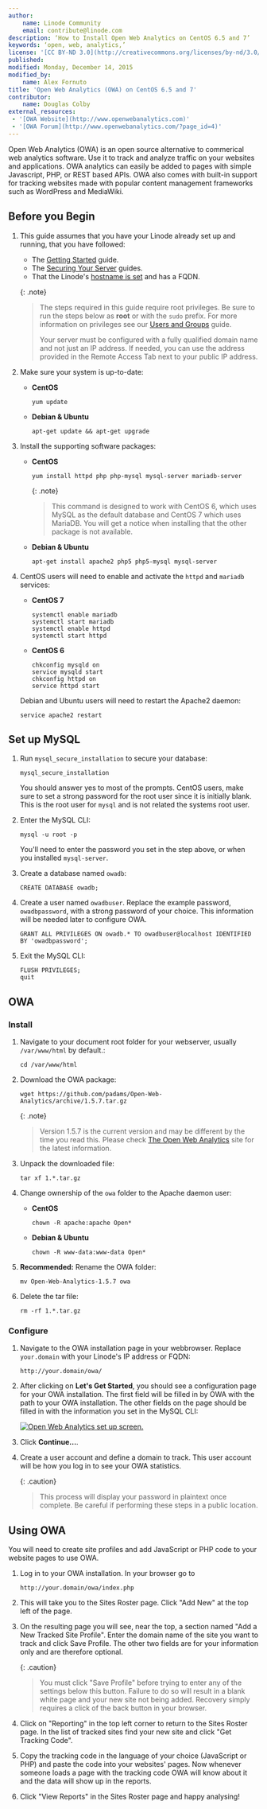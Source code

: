 ```yaml
---
author:
    name: Linode Community
    email: contribute@linode.com
description: ‘How to Install Open Web Analytics on CentOS 6.5 and 7’
keywords: ‘open, web, analytics,’
license: '[CC BY-ND 3.0](http://creativecommons.org/licenses/by-nd/3.0/us/)'
published: 
modified: Monday, December 14, 2015
modified_by:
    name: Alex Fornuto
title: 'Open Web Analytics (OWA) on CentOS 6.5 and 7'
contributor:
    name: Douglas Colby
external_resources:
 - '[OWA Website](http://www.openwebanalytics.com)'
 - '[OWA Forum](http://www.openwebanalytics.com/?page_id=4)'
---
```


Open Web Analytics (OWA) is an open source alternative to commerical web analytics software. Use it to track and analyze traffic on your websites and applications. OWA analytics can easily be added to pages with simple Javascript, PHP, or REST based APIs. OWA also comes with built-in support for tracking websites made with popular content management frameworks such as WordPress and MediaWiki.

## Before you Begin

1.  This guide assumes that you have your Linode already set up and running, that you have followed:

     - The [Getting Started](/docs/getting-started) guide.
     - The [Securing Your Server](/docs/security/securing-your-server) guides.
     - That the Linode's [hostname is set](/docs/getting-started#setting-the-hostname) and has a FQDN.


     
    {: .note}
    >
    >The steps required in this guide require root privileges. Be sure to run the steps below as **root** or with the `sudo` prefix. For more information on privileges see our [Users and Groups](/docs/tools-reference/linux-users-and-groups) guide.
    >
    >Your server must be configured with a fully qualified domain name and not just an IP address. If needed, you can use the address provided in the Remote Access Tab next to your public IP address.

2.  Make sure your system is up-to-date:

    - **CentOS**

          yum update

    - **Debian & Ubuntu**

          apt-get update && apt-get upgrade

3.  Install the supporting software packages:

    - **CentOS**

          yum install httpd php php-mysql mysql-server mariadb-server

      {: .note}
      >
      >This command is designed to work with CentOS 6, which uses MySQL as the default database and CentOS 7 which uses MariaDB. You will get a notice when installing that the other package is not available. 

    - **Debian & Ubuntu**

          apt-get install apache2 php5 php5-mysql mysql-server

4.  CentOS users will need to enable and activate the `httpd` and `mariadb` services:

    - **CentOS 7**

          systemctl enable mariadb
          systemctl start mariadb
          systemctl enable httpd
          systemctl start httpd

    - **CentOS 6**

          chkconfig mysqld on
          service mysqld start
          chkconfig httpd on
          service httpd start

    Debian and Ubuntu users will need to restart the Apache2 daemon:

        service apache2 restart

## Set up MySQL

1.  Run `mysql_secure_installation` to secure your database:

        mysql_secure_installation

    You should answer yes to most of the prompts. CentOS users, make sure to set a strong password for the root user since it is initially blank. This is the root user for `mysql` and is not related the systems root user.

2.  Enter the MySQL CLI:
 
        mysql -u root -p

    You'll need to enter the password you set in the step above, or when you installed `mysql-server`.

3.  Create a database named `owadb`: 

        CREATE DATABASE owadb;

4.  Create a user named `owadbuser`. Replace the example password, `owadbpassword`, with a strong password of your choice. This information will be needed later to configure OWA.

        GRANT ALL PRIVILEGES ON owadb.* TO owadbuser@localhost IDENTIFIED BY 'owadbpassword';

5.  Exit the MySQL CLI:

        FLUSH PRIVILEGES;
        quit

## OWA

### Install

1.  Navigate to your document root folder for your webserver, usually `/var/www/html` by default.:

        cd /var/www/html

2.  Download the OWA package:

        wget https://github.com/padams/Open-Web-Analytics/archive/1.5.7.tar.gz

    {: .note}
    >
    >Version 1.5.7 is the current version and may be different by the time you read this. Please check [The Open Web Analytics](http://www.openwebanalytics.com/) site for the latest information.

3.  Unpack the downloaded file:

        tar xf 1.*.tar.gz

4.  Change ownership of the `owa` folder to the Apache daemon user:

    - **CentOS**

          chown -R apache:apache Open*

    - **Debian & Ubuntu**

          chown -R www-data:www-data Open*

5.  **Recommended:** Rename the OWA folder:

        mv Open-Web-Analytics-1.5.7 owa

6.  Delete the tar file:

        rm -rf 1.*.tar.gz

### Configure

1.  Navigate to the OWA installation page in your webbrowser. Replace `your.domain` with your Linode's IP address or FQDN:

        http://your.domain/owa/



2.  After clicking on **Let's Get Started**, you should see a configuration page for your OWA installation. The first field will be filled in by OWA with the path to your OWA installation. The other fields on the page should be filled in with the information you set in the MySQL CLI:
 
    [![Open Web Analytics set up screen.](/docs/assets/owa-install_small.png)](/docs/assets/owa-install.png)

3.  Click **Continue...**. 

4.  Create a user account and define a domain to track. This user account will be how you log in to see your OWA statistics.

    {: .caution}
    > This process will display your password in plaintext once complete. Be careful if performing these steps in a public location.

## Using OWA

You will need to create site profiles and add JavaScript or PHP code to your website pages to use OWA.

1.  Log in to your OWA installation. In your browser go to

        http://your.domain/owa/index.php
	
2.  This will take you to the Sites Roster page. Click "Add New" at the top left of the page.

3.  On the resulting page you will see, near the top, a section named "Add a New Tracked Site Profile". Enter the domain name of the site you want to track and click Save Profile. The other two fields are for your information only and are therefore optional.

    {: .caution}
    >
    >You must click "Save Profile" before trying to enter any of the settings below this button. Failure to do so will result in a  blank white page and your new site not being added. Recovery simply requires a click of the back button in your browser.

4.  Click on "Reporting" in the top left corner to return to the Sites Roster page. In the list of tracked sites find your new site and click "Get Tracking Code".

5.  Copy the tracking code in the language of your choice (JavaScript or PHP) and paste the code into your websites' pages. Now whenever someone loads a page with the tracking code OWA will know about it and the data will show up in the reports.

6.  Click "View Reports" in the Sites Roster page and happy analysing! 


